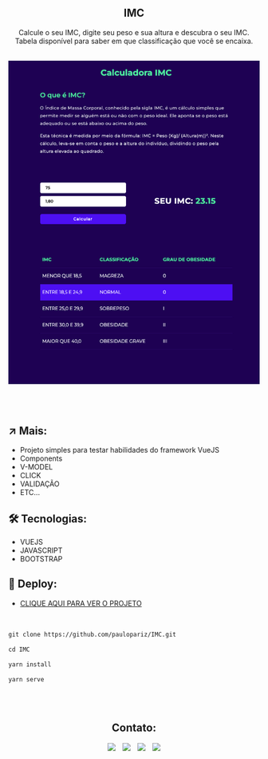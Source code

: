 <h2 align="center">IMC</h2

<br>

<p align="center">Calcule o seu IMC, digite seu peso e sua altura e descubra o seu IMC. Tabela disponível para saber em que classificação que você se encaixa.</p>

<br>

<img src="./src/assets/.github/preview.png">

<br><br>

## ↗ Mais:
- Projeto simples para testar habilidades do framework VueJS 
- Components
- V-MODEL
- CLICK
- VALIDAÇÃO
- ETC...

## 🛠️ Tecnologias:
- VUEJS
- JAVASCRIPT
- BOOTSTRAP

## 📍 Deploy:
- <a href="https://imc-rosy.vercel.app/">CLIQUE AQUI PARA VER O PROJETO</a>

<br>

```
git clone https://github.com/paulopariz/IMC.git
```

```
cd IMC
```

```
yarn install
```

```
yarn serve
```

<br><br>


<h2 align="center">Contato:</h2>
<div align="center">

 <a href= "https://api.whatsapp.com/send?phone=5544999575376"><img src="https://img.icons8.com/material-outlined/24/7950F2/whatsapp--v1.png"/></a> <a href="https://www.instagram.com/parizpaulo_/" style="margin-left:10px"><img src="https://img.icons8.com/material-outlined/24/7950F2/instagram-new--v1.png"/></a> <a href="paulopariz01@gmail.com" style="margin-left:10px"><img src="https://img.icons8.com/material-rounded/24/7950F2/filled-message.png"/></a> <a href="https://www.linkedin.com/in/paulopariz/" style="margin-left:10px"><img src="https://img.icons8.com/material-sharp/24/7950F2/linkedin--v1.png"/></a>

 </div>
